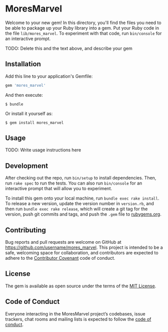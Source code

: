# MoresMarvel

Welcome to your new gem! In this directory, you'll find the files you need to be able to package up your Ruby library into a gem. Put your Ruby code in the file `lib/mores_marvel`. To experiment with that code, run `bin/console` for an interactive prompt.

TODO: Delete this and the text above, and describe your gem

## Installation

Add this line to your application's Gemfile:

```ruby
gem 'mores_marvel'
```

And then execute:

    $ bundle

Or install it yourself as:

    $ gem install mores_marvel

## Usage

TODO: Write usage instructions here

## Development

After checking out the repo, run `bin/setup` to install dependencies. Then, run `rake spec` to run the tests. You can also run `bin/console` for an interactive prompt that will allow you to experiment.

To install this gem onto your local machine, run `bundle exec rake install`. To release a new version, update the version number in `version.rb`, and then run `bundle exec rake release`, which will create a git tag for the version, push git commits and tags, and push the `.gem` file to [rubygems.org](https://rubygems.org).

## Contributing

Bug reports and pull requests are welcome on GitHub at https://github.com/username/mores_marvel. This project is intended to be a safe, welcoming space for collaboration, and contributors are expected to adhere to the [Contributor Covenant](http://contributor-covenant.org) code of conduct.

## License

The gem is available as open source under the terms of the [MIT License](https://opensource.org/licenses/MIT).

## Code of Conduct

Everyone interacting in the MoresMarvel project’s codebases, issue trackers, chat rooms and mailing lists is expected to follow the [code of conduct](https://github.com/username/mores_marvel/blob/master/CODE_OF_CONDUCT.md).
